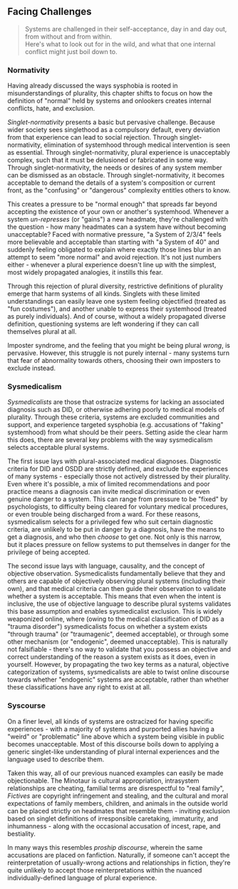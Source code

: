## Facing Challenges

> Systems are challenged in their self-acceptance, day in and day out, from without and from within.<br/>
> Here's what to look out for in the wild, and what that one internal conflict might just boil down to.

### Normativity

Having already discussed the ways sysphobia is rooted in misunderstandings of plurality, this chapter shifts to focus on how the definition of "normal" held by systems and onlookers creates internal conflicts, hate, and exclusion.

_Singlet-normativity_ presents a basic but pervasive challenge.
Because wider society sees singlethood as a compulsory default, every deviation from that experience can lead to social rejection.
Through singlet-normativity, elimination of systemhood through medical intervention is seen as essential.
Through singlet-normativity, plural experience is unacceptably complex, such that it must be delusioned or fabricated in some way.
Through singlet-normativity, the needs or desires of any system member can be dismissed as an obstacle.
Through singlet-normativity, it becomes acceptable to demand the details of a system's composition or current front, as the "confusing" or "dangerous" complexity entitles others to know.

This creates a pressure to be "normal enough" that spreads far beyond accepting the existence of your own or another's systemhood.
Whenever a system _un-represses_ (or "gains") a new headmate, they're challenged with the question - how many headmates can a system have without becoming unacceptable?
Faced with normative pressure, "a System of 2/3/4" feels more believable and acceptable than starting with "a System of 40" and suddenly feeling obligated to explain where exactly those lines blur in an attempt to seem "more normal" and avoid rejection.
It's not just numbers either - whenever a plural experience doesn't line up with the simplest, most widely propagated analogies, it instills this fear.

Through this rejection of plural diversity, restrictive definitions of plurality emerge that harm systems of all kinds.
Singlets with these limited understandings can easily leave one system feeling objectified (treated as "fun costumes"), and another unable to express their systemhood (treated as purely individuals).
And of course, without a widely propagated diverse definition, questioning systems are left wondering if they can call themselves plural at all.

Imposter syndrome, and the feeling that you might be being plural _wrong_, is pervasive.
However, this struggle is not purely internal - many systems turn that fear of abnormality towards others, choosing their own imposters to exclude instead.

### Sysmedicalism

_Sysmedicalists_ are those that ostracize systems for lacking an associated diagnosis such as DID, or otherwise adhering poorly to medical models of plurality.
Through these criteria, systems are excluded communities and support, and experience targeted sysphobia (e.g. accusations of "faking" systemhood) from what should be their peers. 
Setting aside the clear harm this does, there are several key problems with the way sysmedicalism selects acceptable plural systems.

The first issue lays with plural-associated medical diagnoses.
Diagnostic criteria for DID and OSDD are strictly defined, and exclude the experiences of many systems - especially those not actively distressed by their plurality.
Even where it's possible, a mix of limited recommendations and poor practice means a diagnosis can invite medical discrimination or even genuine danger to a system.
This can range from pressure to be "fixed" by psychologists, to difficulty being cleared for voluntary medical procedures, or even trouble being discharged from a ward.
For these reasons, sysmedicalism selects for a privileged few who suit certain diagnostic criteria, are unlikely to be put in danger by a diagnosis, have the means to get a diagnosis, and who then _choose_ to get one.
Not only is this narrow, but it places pressure on fellow systems to put themselves in danger for the privilege of being accepted.

The second issue lays with language, causality, and the concept of objective observation.
Sysmedicalists fundamentally believe that they and others are capable of objectively observing plural systems (including their own), and that medical criteria can then guide their observation to validate whether a system is acceptable.
This means that even when the intent is inclusive, the use of objective language to describe plural systems validates this base assumption and enables sysmedicalist exclusion.
This is widely weaponized online, where (owing to the medical classification of DID as a "trauma disorder") sysmedicalists focus on whether a system exists "through trauma" (or "traumagenic", deemed acceptable), or through some other mechanism (or "endogenic", deemed unacceptable).
This is naturally not falsifiable - there's no way to validate that you possess an objective and correct understanding of the reason a system exists as it does, even in yourself.
However, by propagating the two key terms as a natural, objective categorization of systems, sysmedicalists are able to twist online discourse towards whether "endogenic" systems are acceptable, rather than whether these classifications have any right to exist at all.


### Syscourse

On a finer level, all kinds of systems are ostracized for having specific experiences - with a majority of systems and purported allies having a "weird" or "problematic" line above which a system being visible in public becomes unacceptable.
Most of this discourse boils down to applying a generic singlet-like understanding of plural internal experiences and the language used to describe them.

Taken this way, all of our previous nuanced examples can easily be made objectionable.
The Minotaur is cultural appropriation, intrasystem relationships are cheating, familial terms are disrespectful to "real family", _Fictives_ are copyright infringement and stealing, and the cultural and moral expectations of family members, children, and animals in the outside world can be placed strictly on headmates that resemble them - inviting exclusion based on singlet definitions of irresponsible caretaking, immaturity, and inhumanness - along with the occasional accusation of incest, rape, and bestiality.

In many ways this resembles _proship discourse_, wherein the same accusations are placed on fanfiction.
Naturally, if someone can't accept the reinterpretation of usually-wrong actions and relationships in fiction, they're quite unlikely to accept those reinterpretations within the nuanced individually-defined language of plural experience.
